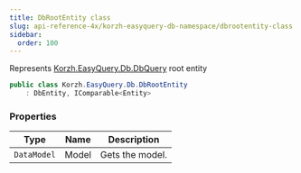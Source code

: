 ```yaml
---
title: DbRootEntity class
slug: api-reference-4x/korzh-easyquery-db-namespace/dbrootentity-class
sidebar:
  order: 100
---
```


Represents [Korzh.EasyQuery.Db.DbQuery](///easyquery/docs/api-reference-4x/korzh-easyquery-db-namespace/dbquery-class) root entity
```csharp
public class Korzh.EasyQuery.Db.DbRootEntity
    : DbEntity, IComparable<Entity>

```

### Properties

| Type | Name | Description | 
| --- | --- | --- | 
| `DataModel` | Model | Gets the model. |
